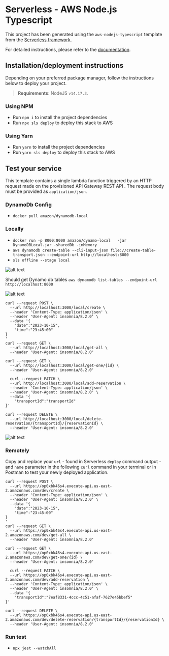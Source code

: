 # Serverless - AWS Node.js Typescript

This project has been generated using the `aws-nodejs-typescript` template from the [Serverless framework](https://www.serverless.com/).

For detailed instructions, please refer to the [documentation](https://www.serverless.com/framework/docs/providers/aws/).

## Installation/deployment instructions

Depending on your preferred package manager, follow the instructions below to deploy your project.

> **Requirements**: NodeJS `v14.17.3`.

### Using NPM

- Run `npm i` to install the project dependencies
- Run `npx sls deploy` to deploy this stack to AWS

### Using Yarn

- Run `yarn` to install the project dependencies
- Run `yarn sls deploy` to deploy this stack to AWS

## Test your service

This template contains a single lambda function triggered by an HTTP request made on the provisioned API Gateway REST API . The request body must be provided as `application/json`.

### DynamoDb Config
- `docker pull amazon/dynamodb-local`

### Locally

- `docker run -p 8000:8000 amazon/dynamo-local   -jar DynamoDBLocal.jar -sharedDb -inMemory`
- `aws dynamodb create-table --cli-input-json file://create-table-transport.json --endpoint-url http://localhost:8000`
- `sls offline --stage local`

![alt text](https://drive.google.com/uc?export=view&id=1LBYM4CBDgoFsGiYaj8hhO0v_JOj1n37O)

Should get Dynamo db tables `aws dynamodb list-tables --endpoint-url http://localhost:8000`

![alt text](https://drive.google.com/uc?export=view&id=1HeDXWyu_Eox1tjIKO99d-ERiVavva_0E)

```
curl --request POST \
  --url http://localhost:3000/local/create \
  --header 'Content-Type: application/json' \
  --header 'User-Agent: insomnia/8.2.0' \
  --data '{
	"date":"2023-10-15",
	"time":"23:45:00"
}
'
curl --request GET \
  --url http://localhost:3000/local/get-all \
  --header 'User-Agent: insomnia/8.2.0'

curl --request GET \
  --url http://localhost:3000/local/get-one/{id} \
  --header 'User-Agent: insomnia/8.2.0'  

  curl --request PATCH \
  --url http://localhost:3000/local/add-reservation \
  --header 'Content-Type: application/json' \
  --header 'User-Agent: insomnia/8.2.0' \
  --data '{
	"transportId":"transportId"
}'

curl --request DELETE \
  --url http://localhost:3000/local/delete-reservation/{transportId}/{reservationId} \
  --header 'User-Agent: insomnia/8.2.0'
```
![alt text](https://drive.google.com/uc?export=view&id=1mWLDwnBpBgWUlWK0k5XqDKPA6EC1jL_l)


### Remotely

Copy and replace your `url` - found in Serverless `deploy` command output - and `name` parameter in the following `curl` command in your terminal or in Postman to test your newly deployed application.

```
curl --request POST \
  --url https://op0xbk46s4.execute-api.us-east-2.amazonaws.com/dev/create \
  --header 'Content-Type: application/json' \
  --header 'User-Agent: insomnia/8.2.0' \
  --data '{
	"date":"2023-10-15",
	"time":"23:45:00"
}
'
curl --request GET \
  --url https://op0xbk46s4.execute-api.us-east-2.amazonaws.com/dev/get-all \
  --header 'User-Agent: insomnia/8.2.0'

curl --request GET \
  --url https://op0xbk46s4.execute-api.us-east-2.amazonaws.com/dev/get-one/{id} \
  --header 'User-Agent: insomnia/8.2.0'  

  curl --request PATCH \
  --url https://op0xbk46s4.execute-api.us-east-2.amazonaws.com/dev/add-reservation \
  --header 'Content-Type: application/json' \
  --header 'User-Agent: insomnia/8.2.0' \
  --data '{
	"transportId":"7eaf8331-4ccc-4c51-afaf-7627e45bbef5"
}'

curl --request DELETE \
  --url https://op0xbk46s4.execute-api.us-east-2.amazonaws.com/dev/delete-reservation/{transportId}/{reservationId} \
  --header 'User-Agent: insomnia/8.2.0'
```

### Run test 
- `npx jest --watchAll`
